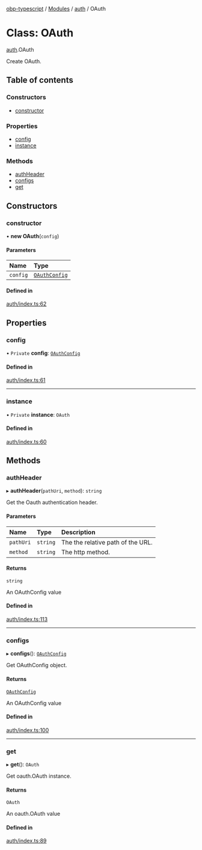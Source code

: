 [obp-typescript](../README.md) / [Modules](../modules.md) / [auth](../modules/auth.md) / OAuth

# Class: OAuth

[auth](../modules/auth.md).OAuth

Create OAuth.

## Table of contents

### Constructors

- [constructor](auth.OAuth.md#constructor)

### Properties

- [config](auth.OAuth.md#config)
- [instance](auth.OAuth.md#instance)

### Methods

- [authHeader](auth.OAuth.md#authheader)
- [configs](auth.OAuth.md#configs)
- [get](auth.OAuth.md#get)

## Constructors

### constructor

• **new OAuth**(`config`)

#### Parameters

| Name | Type |
| :------ | :------ |
| `config` | [`OAuthConfig`](../modules/auth.md#oauthconfig) |

#### Defined in

[auth/index.ts:62](https://github.com/mark-tesobe/OBP-TypeScript/blob/bd9b673/src/auth/index.ts#L62)

## Properties

### config

• `Private` **config**: [`OAuthConfig`](../modules/auth.md#oauthconfig)

#### Defined in

[auth/index.ts:61](https://github.com/mark-tesobe/OBP-TypeScript/blob/bd9b673/src/auth/index.ts#L61)

___

### instance

• `Private` **instance**: `OAuth`

#### Defined in

[auth/index.ts:60](https://github.com/mark-tesobe/OBP-TypeScript/blob/bd9b673/src/auth/index.ts#L60)

## Methods

### authHeader

▸ **authHeader**(`pathUri`, `method`): `string`

Get the Oauth authentication header.

#### Parameters

| Name | Type | Description |
| :------ | :------ | :------ |
| `pathUri` | `string` | The the relative path of the URL. |
| `method` | `string` | The http method. |

#### Returns

`string`

An OAuthConfig value

#### Defined in

[auth/index.ts:113](https://github.com/mark-tesobe/OBP-TypeScript/blob/bd9b673/src/auth/index.ts#L113)

___

### configs

▸ **configs**(): [`OAuthConfig`](../modules/auth.md#oauthconfig)

Get OAuthConfig object.

#### Returns

[`OAuthConfig`](../modules/auth.md#oauthconfig)

An OAuthConfig value

#### Defined in

[auth/index.ts:100](https://github.com/mark-tesobe/OBP-TypeScript/blob/bd9b673/src/auth/index.ts#L100)

___

### get

▸ **get**(): `OAuth`

Get oauth.OAuth instance.

#### Returns

`OAuth`

An oauth.OAuth value

#### Defined in

[auth/index.ts:89](https://github.com/mark-tesobe/OBP-TypeScript/blob/bd9b673/src/auth/index.ts#L89)
